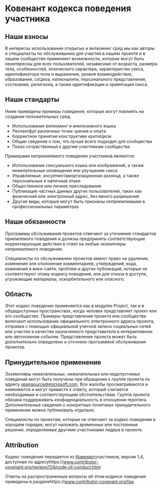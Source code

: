 # <a name="contributor-covenant-code-of-conduct"></a>Ковенант кодекса поведения участника

## <a name="our-pledge"></a>Наши взносы

В интересах использования открытых и велкоминг сред мы как авторы и специалисты по обслуживанию для участия в нашем проекте и в нашем сообществе применяют возможности, которые могут быть неинтересны для всех пользователей, независимо от возраста, размера тела, особенностей, этнического характера, характеристик секса, идентификатора пола и выражения, уровня взаимодействия, образования, соЦиоа, натионалити, персонального представления, состязания, религиона, а также идентификации и ориентации секса.

## <a name="our-standards"></a>Наши стандарты

Ниже приведены примеры поведения, которые могут повлиять на создание положительных сред.

* Использование велкоминг и инклюзивного языка
* Респектфул различных точек зрения и опыта
* Корректное принятие конструктиве критиЦисм
* Общие сведения о том, что лучше всего подходит для сообщества
* Показ сочувственный к другим участникам сообщества

Примерами неприемлемого поведения участников являются:

* Использование сексуального языка или изображений, а также нежелательные оповещения или улучшения секса
* Управляемые, инсултинг/амортизационная разница, а также персональные и наличные атаки
* Общественное или личное преследование
* Публикация частных данных других пользователей, таких как физический или электронный адрес, без явного разрешения
* Другие виды, которые могут быть признаны неприемлемыми в профессиональных параметрах

## <a name="our-responsibilities"></a>Наши обязанности

Программы обслуживания проектов отвечают за уточнение стандартов приемлемого поведения и должны предпринять соответствующие корректирующие действия в ответ на любые экземпляры неприемлемого поведения.

Специалисты по обслуживанию проектов имеют право на удаление, изменение или отклонение комментариев, утверждений, кода, изменений в вики-сайте, проблем и других публикаций, которые не соответствуют этому кодексу поведения, или для отказа в доступе, угрожающие материалы, оскорбительного или опасного.

## <a name="scope"></a>Область

Этот кодекс поведения применяется как в модулях Project, так и в общедоступных пространствах, когда человек представляет проект или его сообщество. Примеры представления проекта или сообщества включают использование официального электронного адреса проекта, отправка с помощью официальной учетной записи социальных сетей или участие в качестве назначенного представителя в интерактивном или автономном событии. Представление проекта может быть дополнительно определено и уточнено программой обслуживания проектов.

## <a name="enforcement"></a>Принудительное применение

Экземпляры нежелательных, нежелательных или недопустимых поведений могут быть получены при обращении к группе проекта по адресу opensource@microsoft.com. Все жалобы просматриваются и изменяются и могут привести к ответу, который считается необходимым и соответствующим обстоятельствам. Группа проекта обязана поддерживать конфиденциальность в отношении reporterа.
Дополнительные сведения о конкретных политиках принудительного применения можно публиковать отдельно.

Специалисты по проектам, которые не отвечают за кодекс поведения в хорошем порядке, могут наложить временные или постоянные решения, определяемые другими участниками лидера в проекте.

## <a name="attribution"></a>Attribution

Кодекс поведения передается из [Ковенант][homepage]участников, версия 1,4, доступная по адресуhttps://www.contributor-covenant.org/version/1/4/code-of-conduct.html

[homepage]: https://www.contributor-covenant.org

Ответы на распространенные вопросы об этом кодексе поведения приведены в разделеhttps://www.contributor-covenant.org/faq
